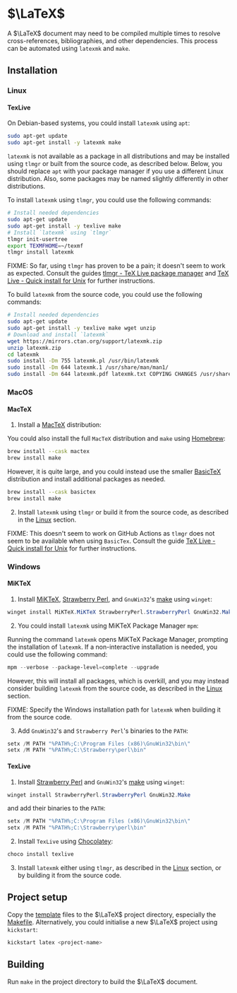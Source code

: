 # $\LaTeX$

A $\LaTeX$ document may need to be compiled multiple times to resolve cross-references, bibliographies, and other dependencies. This process can be automated using <code>latexmk</code> and <code>make</code>.

## Installation

### Linux

#### TexLive

On Debian-based systems, you could install <code>latexmk</code> using <code>apt</code>:

```bash
sudo apt-get update
sudo apt-get install -y latexmk make
```

<code>latexmk</code> is not available as a package in all distributions and may be installed using <code>tlmgr</code> or built from the source code, as described below. Below, you should replace <code>apt</code> with your package manager if you use a different Linux distribution. Also, some packages may be named slightly differently in other distributions.

To install <code>latexmk</code> using <code>tlmgr</code>, you could use the following commands:

```bash
# Install needed dependencies
sudo apt-get update
sudo apt-get install -y texlive make
# Install `latexmk` using `tlmgr`
tlmgr init-usertree
export TEXMFHOME=~/texmf
tlmgr install latexmk
```

<!-- ```bash
sudo tlmgr install latexmk
# or
sudo tlmgr install latexmk --repository http://mirror.ctan.org/systems/texlive/tlnet
``` -->

FIXME: So far, using <code>tlmgr</code> has proven to be a pain; it doesn't seem to work as expected. Consult the guides [tlmgr - TeX Live package manager](https://tug.org/texlive/tlmgr.html) and [TeX Live - Quick install for Unix](https://www.tug.org/texlive/quickinstall.html) for further instructions.

To build <code>latexmk</code> from the source code, you could use the following commands:

```bash
# Install needed dependencies
sudo apt-get update
sudo apt-get install -y texlive make wget unzip
# Download and install `latexmk`
wget https://mirrors.ctan.org/support/latexmk.zip
unzip latexmk.zip
cd latexmk
sudo install -Dm 755 latexmk.pl /usr/bin/latexmk
sudo install -Dm 644 latexmk.1 /usr/share/man/man1/
sudo install -Dm 644 latexmk.pdf latexmk.txt COPYING CHANGES /usr/share/doc/latexmk/
```

### MacOS

#### MacTeX

1. Install a [MacTeX](https://www.tug.org/mactex/) distribution:

You could also install the full <code>MacTeX</code> distribution and <code>make</code> using [Homebrew](https://brew.sh/):

```bash
brew install --cask mactex
brew install make
```

However, it is quite large, and you could instead use the smaller [BasicTeX](https://www.tug.org/mactex/morepackages.html) distribution and install additional packages as needed.

```bash
brew install --cask basictex
brew install make
```

2. Install <code>latexmk</code> using <code>tlmgr</code> or build it from the source code, as described in the [Linux](#linux) section.

FIXME: This doesn't seem to work on GitHub Actions as <code>tlmgr</code> does not seem to be available when using <code>BasicTex</code>. Consult the guide [TeX Live - Quick install for Unix](https://www.tug.org/texlive/quickinstall.html) for further instructions.

### Windows

#### MiKTeX

1. Install [MiKTeX](https://miktex.org/), [Strawberry Perl](http://strawberryperl.com/), and <code>GnuWin32</code>'s [make](http://gnuwin32.sourceforge.net/packages/make.htm) using <code>winget</code>:

```powershell
winget install MiKTeX.MiKTeX StrawberryPerl.StrawberryPerl GnuWin32.Make
```

2. You could install <code>latexmk</code> using MiKTeX Package Manager <code>mpm</code>:

Running the command <code>latexmk</code> opens MiKTeX Package Manager, prompting the installation of <code>latexmk</code>. If a non-interactive installation is needed, you could use the following command:

```powershell
mpm --verbose --package-level=complete --upgrade
```

However, this will install all packages, which is overkill, and you may instead consider building <code>latexmk</code> from the source code, as described in the [Linux](#linux) section.

FIXME: Specify the Windows installation path for <code>latexmk</code> when building it from the source code.

3. Add <code>GnuWin32</code>'s and <code>Strawberry Perl</code>'s binaries to the <code>PATH</code>:

```powershell
setx /M PATH "%PATH%;C:\Program Files (x86)\GnuWin32\bin\"
setx /M PATH "%PATH%;C:\Strawberry\perl\bin"
```

#### TexLive

1. Install [Strawberry Perl](http://strawberryperl.com/) and <code>GnuWin32</code>'s [make](http://gnuwin32.sourceforge.net/packages/make.htm) using <code>winget</code>:

```powershell
winget install StrawberryPerl.StrawberryPerl GnuWin32.Make
```

and add their binaries to the <code>PATH</code>:

```powershell
setx /M PATH "%PATH%;C:\Program Files (x86)\GnuWin32\bin\"
setx /M PATH "%PATH%;C:\Strawberry\perl\bin"
```

2. Install <code>TexLive</code> using [Chocolatey](https://chocolatey.org/):

```powershell
choco install texlive
```

3. Install <code>latexmk</code> either using <code>tlmgr</code>, as described in the [Linux](#linux) section, or by building it from the source code.

<!-- TODO: Add instructions for building <code>latexmk</code> from the source code. -->


## Project setup

Copy the [template](template) files to the $\LaTeX$ project directory, especially the [Makefile](template/Makefile). Alternatively, you could initialise a new $\LaTeX$ project using <code>kickstart</code>:

```bash
kickstart latex <project-name>
```

## Building

Run <code>make</code> in the project directory to build the $\LaTeX$ document.
